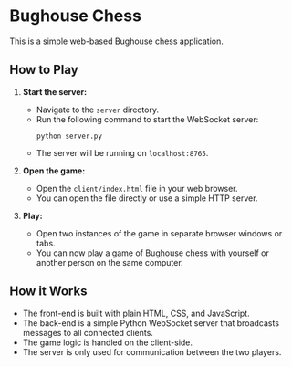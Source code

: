 # Bughouse Chess

This is a simple web-based Bughouse chess application.

## How to Play

1.  **Start the server:**
    - Navigate to the `server` directory.
    - Run the following command to start the WebSocket server:
      ```
      python server.py
      ```
    - The server will be running on `localhost:8765`.

2.  **Open the game:**
    - Open the `client/index.html` file in your web browser.
    - You can open the file directly or use a simple HTTP server.

3.  **Play:**
    - Open two instances of the game in separate browser windows or tabs.
    - You can now play a game of Bughouse chess with yourself or another person on the same computer.

## How it Works

- The front-end is built with plain HTML, CSS, and JavaScript.
- The back-end is a simple Python WebSocket server that broadcasts messages to all connected clients.
- The game logic is handled on the client-side.
- The server is only used for communication between the two players.
